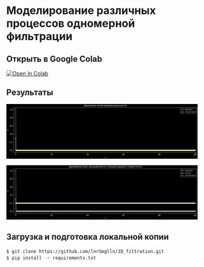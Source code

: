 # Моделирование различных процессов одномерной фильтрации

## Открыть в Google Colab

[![Open In Colab](https://colab.research.google.com/assets/colab-badge.svg)](https://colab.research.google.com/github/lnrsmglln/1D_filtration)

## Результаты

![advection](./data/periodic_concentration_field.gif)

![acid](./data/acid_field.gif)

## Загрузка и подготовка локальной копии

```bash
$ git clone https://github.com/lnrSmglln/1D_filtration.git
$ pip install -r requirements.txt
```
